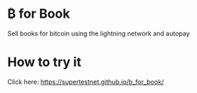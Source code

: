 # ₿ for Book
Sell books for bitcoin using the lightning network and autopay

# How to try it

Click here: https://supertestnet.github.io/b_for_book/

